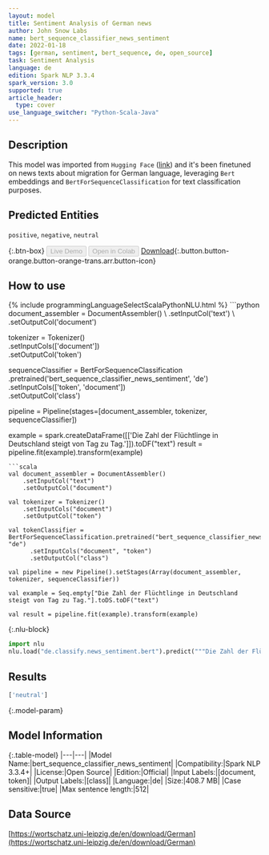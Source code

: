 ```yaml
---
layout: model
title: Sentiment Analysis of German news
author: John Snow Labs
name: bert_sequence_classifier_news_sentiment
date: 2022-01-18
tags: [german, sentiment, bert_sequence, de, open_source]
task: Sentiment Analysis
language: de
edition: Spark NLP 3.3.4
spark_version: 3.0
supported: true
article_header:
  type: cover
use_language_switcher: "Python-Scala-Java"
---
```


## Description

This model was imported from `Hugging Face` ([link](https://huggingface.co/mdraw/german-news-sentiment-bert)) and it's been finetuned on news texts about migration for German language, leveraging `Bert` embeddings and `BertForSequenceClassification` for text classification purposes.

## Predicted Entities

`positive`, `negative`, `neutral`

{:.btn-box}
<button class="button button-orange" disabled>Live Demo</button>
<button class="button button-orange" disabled>Open in Colab</button>
[Download](https://s3.amazonaws.com/auxdata.johnsnowlabs.com/public/models/bert_sequence_classifier_news_sentiment_de_3.3.4_3.0_1642504435983.zip){:.button.button-orange.button-orange-trans.arr.button-icon}

## How to use



<div class="tabs-box" markdown="1">
{% include programmingLanguageSelectScalaPythonNLU.html %}
```python
document_assembler = DocumentAssembler() \
    .setInputCol('text') \
    .setOutputCol('document')

tokenizer = Tokenizer() \
    .setInputCols(['document']) \
    .setOutputCol('token')

sequenceClassifier = BertForSequenceClassification \
      .pretrained('bert_sequence_classifier_news_sentiment', 'de') \
      .setInputCols(['token', 'document']) \
      .setOutputCol('class')

pipeline = Pipeline(stages=[document_assembler, tokenizer, sequenceClassifier])

example = spark.createDataFrame([['Die Zahl der Flüchtlinge in Deutschland steigt von Tag zu Tag.']]).toDF("text")
result = pipeline.fit(example).transform(example)
```
```scala
val document_assembler = DocumentAssembler() 
    .setInputCol("text") 
    .setOutputCol("document")

val tokenizer = Tokenizer() 
    .setInputCols("document") 
    .setOutputCol("token")

val tokenClassifier = BertForSequenceClassification.pretrained("bert_sequence_classifier_news_sentiment", "de")
      .setInputCols("document", "token")
      .setOutputCol("class")

val pipeline = new Pipeline().setStages(Array(document_assembler, tokenizer, sequenceClassifier))

val example = Seq.empty["Die Zahl der Flüchtlinge in Deutschland steigt von Tag zu Tag."].toDS.toDF("text")

val result = pipeline.fit(example).transform(example)
```


{:.nlu-block}
```python
import nlu
nlu.load("de.classify.news_sentiment.bert").predict("""Die Zahl der Flüchtlinge in Deutschland steigt von Tag zu Tag.""")
```

</div>

## Results

```bash
['neutral']
```

{:.model-param}
## Model Information

{:.table-model}
|---|---|
|Model Name:|bert_sequence_classifier_news_sentiment|
|Compatibility:|Spark NLP 3.3.4+|
|License:|Open Source|
|Edition:|Official|
|Input Labels:|[document, token]|
|Output Labels:|[class]|
|Language:|de|
|Size:|408.7 MB|
|Case sensitive:|true|
|Max sentence length:|512|

## Data Source

[https://wortschatz.uni-leipzig.de/en/download/German](https://wortschatz.uni-leipzig.de/en/download/German)